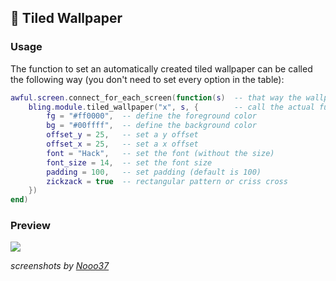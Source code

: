 ## 🏬 Tiled Wallpaper <!-- {docsify-ignore} -->

### Usage

The function to set an automatically created tiled wallpaper can be called the following way (you don't need to set every option in the table):
```lua
awful.screen.connect_for_each_screen(function(s)  -- that way the wallpaper is applied to every screen 
    bling.module.tiled_wallpaper("x", s, {        -- call the actual function ("x" is the string that will be tiled)
        fg = "#ff0000",  -- define the foreground color
        bg = "#00ffff",  -- define the background color
        offset_y = 25,   -- set a y offset
        offset_x = 25,   -- set a x offset
        font = "Hack",   -- set the font (without the size)
        font_size = 14,  -- set the font size
        padding = 100,   -- set padding (default is 100)
        zickzack = true  -- rectangular pattern or criss cross
    })
end)
```

### Preview

![](https://media.discordapp.net/attachments/702548913999314964/773887721294135296/tiled-wallpapers.png?width=1920&height=1080)

*screenshots by [Nooo37](https://github.com/Nooo37)*
